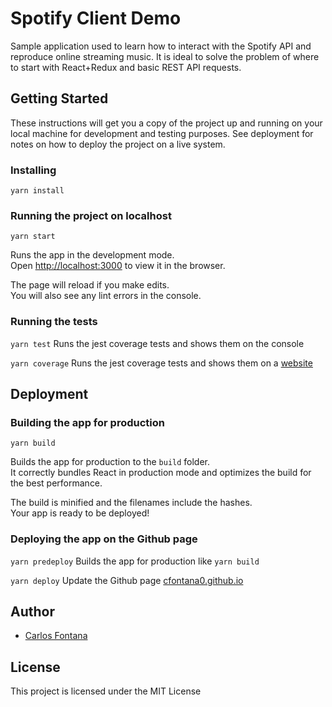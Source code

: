# Spotify Client Demo

Sample application used to learn how to interact with the Spotify API and reproduce online streaming music.
It is ideal to solve the problem of where to start with React+Redux and basic REST API requests.

## Getting Started
These instructions will get you a copy of the project up and running on your local machine for development and testing purposes. See deployment for notes on how to deploy the project on a live system.

### Installing
`yarn install`


### Running the project on localhost

`yarn start`

Runs the app in the development mode.<br>
Open [http://localhost:3000](http://localhost:3000) to view it in the browser.

The page will reload if you make edits.<br>
You will also see any lint errors in the console.

### Running the tests

`yarn test`
Runs the jest coverage tests and shows them on the console

`yarn coverage`
Runs the jest coverage tests and shows them on a [website](http://localhost:8500/)


## Deployment
### Building the app for production

`yarn build`

Builds the app for production to the `build` folder.<br>
It correctly bundles React in production mode and optimizes the build for the best performance.

The build is minified and the filenames include the hashes.<br>
Your app is ready to be deployed!


### Deploying the app on the Github page

`yarn predeploy`
Builds the app for production like `yarn build`

`yarn deploy`
Update the Github page [cfontana0.github.io](https://cfontana0.github.io/spotify-client/)

## Author
- [Carlos Fontana](https://github.com/cfontana0)

## License
This project is licensed under the MIT License
